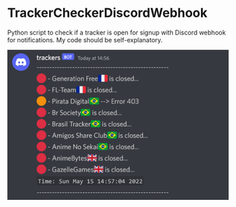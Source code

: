 # TrackerCheckerDiscordWebhook

Python script to check if a tracker is open for signup with Discord webhook for notifications.
My code should be self-explanatory.

![example](example.png)
